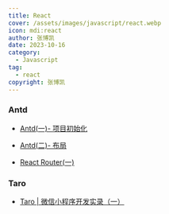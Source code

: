 ```yaml
---
title: React
cover: /assets/images/javascript/react.webp
icon: mdi:react
author: 张博凯
date: 2023-10-16
category:
  - Javascript
tag:
  - react
copyright: 张博凯
---
```


### Antd
- [Antd(一)- 项目初始化](https://mp.weixin.qq.com/s?__biz=MzU5MjA3MzMzMA==&mid=2247484839&idx=1&sn=dae85ca9684e8820fb78e52ec2120c12&chksm=fe2402bac9538bac33016786e8615247cf2c4ad4f9eae3a8d90b77e2c225b27aa148bd2e7df0#rd)

- [Antd(二)- 布局](https://mp.weixin.qq.com/s?__biz=MzU5MjA3MzMzMA==&mid=2247484852&idx=1&sn=187a908783ae781061895aba57edc5fc&chksm=fe2402a9c9538bbf31a192bb7af6d71f5668074b9468c72ede3f18473301b796e46dc826debc#rd)

- [React Router(一)](https://mp.weixin.qq.com/s?__biz=MzU5MjA3MzMzMA==&mid=2247484876&idx=1&sn=699b96e08bb549a05cb21c417be5478a&chksm=fe2402d1c9538bc7dd35fed09df8c3979f3c3991740698f923294d123db9cf816271edf8f40a#rd)

### Taro
- [Taro | 微信小程序开发实录（一）](https://mp.weixin.qq.com/s?__biz=MzU5MjA3MzMzMA==&mid=2247484586&idx=1&sn=b3db388d6fbc38b9c93009c53c50987c&chksm=fe2403b7c9538aa134806e594eb27d9669bf7f5e4cd07e71726bef0524c1edc1e2e2dcfecd7c#rd)
